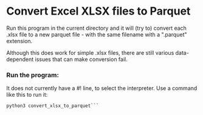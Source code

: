# Convert Excel XLSX files to Parquet

Run this program in the current directory and it will (try to) convert each .xlsx file to a new parquet file - with the same filename with a ".parquet" extension.

Although this does work for simple .xlsx files, there are still various data-dependent issues that can make conversion fail.

### Run the program: 
It does not currently have a #! line, to select the interpreter. Use a command like this to run it:   
```shell
python3 convert_xlsx_to_parquet``` 
